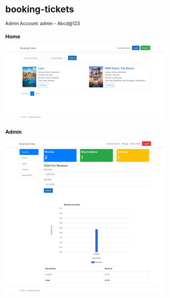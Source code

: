 # booking-tickets
Admin Account: admin - Abcd@123
### Home
![OV](https://github.com/nguyentu43/booking-tickets/raw/master/home.jpeg)
### Admin
![OV](https://github.com/nguyentu43/booking-tickets/raw/master/admin.jpeg)
